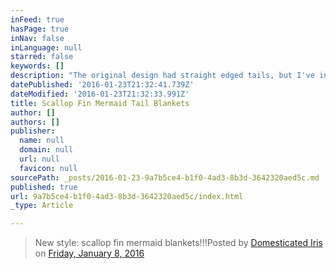 ```yaml
---
inFeed: true
hasPage: true
inNav: false
inLanguage: null
starred: false
keywords: []
description: "The original design had straight edged tails, but I've incorporated some ridges into it. I like it :)"
datePublished: '2016-01-23T21:32:41.739Z'
dateModified: '2016-01-23T21:32:33.991Z'
title: Scallop Fin Mermaid Tail Blankets
author: []
authors: []
publisher:
  name: null
  domain: null
  url: null
  favicon: null
sourcePath: _posts/2016-01-23-9a7b5ce4-b1f0-4ad3-8b3d-3642320aed5c.md
published: true
url: 9a7b5ce4-b1f0-4ad3-8b3d-3642320aed5c/index.html
_type: Article

---
```

> New style: scallop fin mermaid blankets!!!Posted by [Domesticated Iris][0] on [Friday, January 8, 2016][1]



[0]: https://www.facebook.com/domesticatediris/
[1]: https://www.facebook.com/domesticatediris/posts/901289853323327:0